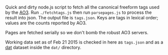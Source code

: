 Quick and dirty node.js script to fetch all the canonical freeform tags used by the [AO3](http://archiveofourown.org/). Run `./fetchtags.js` then run `parsepages.js` to process the result into json. The output file is `tags.json`. Keys are tags in lexical order; values are the counts reported by AO3.

Pages are fetched serially so we don't bomb the robust AO3 servers.

Working data set as of Feb 21 2015 is checked in here as `tags.json` and as a [dat](http://dat-data.com) dataset inside the `dat/` directory.
